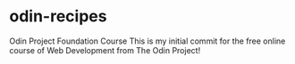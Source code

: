 # odin-recipes
Odin Project Foundation Course
This is my initial commit for the free online course of Web Development from The Odin Project!